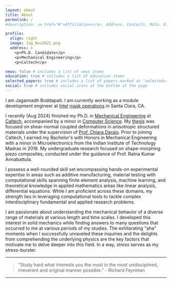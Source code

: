 ```yaml
---
layout: about
title: About
permalink: /
#description: <a href="#">Affiliations</a>. Address. Contacts. Moto. Etc.

profile:
  align: right
  image: Jag_Nov2021.png
  address: >
    <p>Ph.D. Candidate</p>
    <p>Mechanical Engineering</p>
    <p>Caltech</p>

news: false # includes a list of news items
education: true # includes a list of education items
selected_papers: true # includes a list of papers marked as "selected={true}"
social: true # includes social icons at the bottom of the page
---
```


I am Jagannadh Boddapati. I am currently working as a module development engineer at [Intel](https://www.intel.com/content/www/us/en/homepage.html) [mask operations](https://www.youtube.com/watch?app=desktop&v=u3ws0UebnSE&ab_channel=IntelNewsroom) in Santa Clara, CA.

I recently (Aug 2024) finished my Ph.D. in [Mechanical Engineering](https://mce.caltech.edu/) at [Caltech](https://www.caltech.edu/), accompanied by a minor in [Computer Science](https://www.cms.caltech.edu/).
My [thesis](https://thesis.library.caltech.edu/16636/) was focused on shear-normal coupled deformations in anisotropic structured materials under the supervision of [Prof. Chiara Daraio](http://www.daraio.caltech.edu/).
Prior to joining Caltech, I earned my Bachelor's with Honors in Mechanical Engineering with a minor in Microelectronics from the Indian Institute of Technology Madras in 2018.
My undergraduate research focused on shape-morphing piezo composites, conducted under the guidance of Prof. Ratna Kumar Annabattula.

I possess a well-rounded skill set encompassing hands-on experimental expertise in areas such as additive manufacturing, material testing with computational skills spanning finite element analysis, machine learning, and theoretical knowledge in applied mathematics areas like linear analysis, differential equations. While I am proficient across these domains, my strength lies in leveraging computational tools to tackle complex interdisciplinary fundamental and applied research problems.

I am passionate about understanding the mechanical behavior of a diverse range of materials at various length and time scales. I developed this interest in solid mechanics while finding answers to many questions that occurred to me at various periods of my studies. The exhilarating "aha" moments when I successfully unraveled these inquiries and the delights from comprehending the underlying physics are the key factors that motivate me to delve deeper into this field. In a way, _stress_ serves as my stress-burster.

<!-- My full name is Purna Chandra Jagannadh Kumar, Boddapati. Phonetically, pu:rnʌ tʃ^nðr^ dʒʌgʌnnɑ:ð kuma:r bOudd^pa:ti. Call me _Jagannadh_ or in short _Jag_ as well.
Check this [video](https://www.youtube.com/watch?v=LE0iLFzz0nA) for pronunciation of my short name. -->

---

> "Study hard what interests you the most in the most undisciplined, irreverent and original manner possible." - Richard Feynman

---
